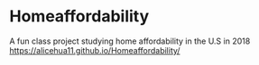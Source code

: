 # Homeaffordability
A fun class project studying home affordability in the U.S in 2018 
https://alicehua11.github.io/Homeaffordability/

